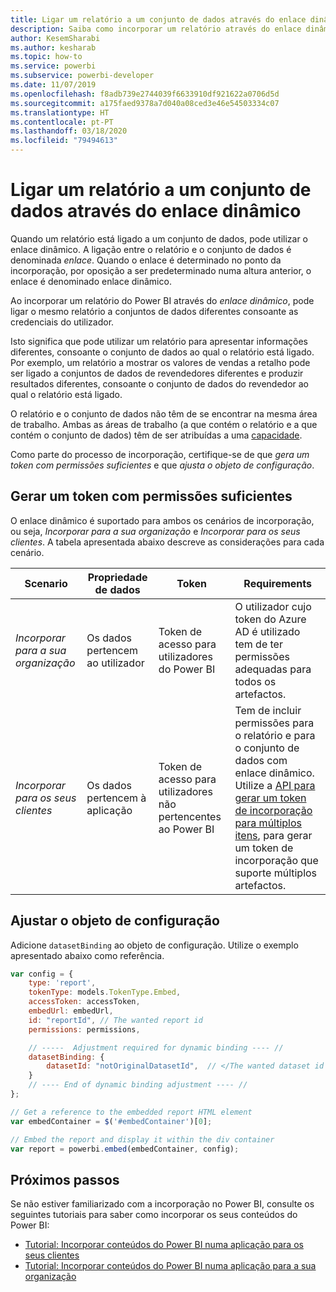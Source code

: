 ```yaml
---
title: Ligar um relatório a um conjunto de dados através do enlace dinâmico
description: Saiba como incorporar um relatório através do enlace dinâmico.
author: KesemSharabi
ms.author: kesharab
ms.topic: how-to
ms.service: powerbi
ms.subservice: powerbi-developer
ms.date: 11/07/2019
ms.openlocfilehash: f8adb739e2744039f6633910df921622a0706d5d
ms.sourcegitcommit: a175faed9378a7d040a08ced3e46e54503334c07
ms.translationtype: HT
ms.contentlocale: pt-PT
ms.lasthandoff: 03/18/2020
ms.locfileid: "79494613"
---
```

# <a name="connect-a-report-to-a-dataset-using-dynamic-binding"></a>Ligar um relatório a um conjunto de dados através do enlace dinâmico 

Quando um relatório está ligado a um conjunto de dados, pode utilizar o enlace dinâmico. A ligação entre o relatório e o conjunto de dados é denominada *enlace*. Quando o enlace é determinado no ponto da incorporação, por oposição a ser predeterminado numa altura anterior, o enlace é denominado enlace dinâmico.

Ao incorporar um relatório do Power BI através do *enlace dinâmico*, pode ligar o mesmo relatório a conjuntos de dados diferentes consoante as credenciais do utilizador.

Isto significa que pode utilizar um relatório para apresentar informações diferentes, consoante o conjunto de dados ao qual o relatório está ligado. Por exemplo, um relatório a mostrar os valores de vendas a retalho pode ser ligado a conjuntos de dados de revendedores diferentes e produzir resultados diferentes, consoante o conjunto de dados do revendedor ao qual o relatório está ligado.

O relatório e o conjunto de dados não têm de se encontrar na mesma área de trabalho. Ambas as áreas de trabalho (a que contém o relatório e a que contém o conjunto de dados) têm de ser atribuídas a uma [capacidade](azure-pbie-create-capacity.md).

Como parte do processo de incorporação, certifique-se de que *gera um token com permissões suficientes* e que *ajusta o objeto de configuração*.

## <a name="generating-a-token-with-sufficient-permissions"></a>Gerar um token com permissões suficientes

O enlace dinâmico é suportado para ambos os cenários de incorporação, ou seja, *Incorporar para a sua organização* e *Incorporar para os seus clientes*. A tabela apresentada abaixo descreve as considerações para cada cenário.

|Scenario  |Propriedade de dados  |Token  |Requirements  |
|---------|---------|---------|---------|
|*Incorporar para a sua organização*    |Os dados pertencem ao utilizador         |Token de acesso para utilizadores do Power BI         |O utilizador cujo token do Azure AD é utilizado tem de ter permissões adequadas para todos os artefactos.         |
|*Incorporar para os seus clientes*     |Os dados pertencem à aplicação         |Token de acesso para utilizadores não pertencentes ao Power BI         |Tem de incluir permissões para o relatório e para o conjunto de dados com enlace dinâmico. Utilize a [API para gerar um token de incorporação para múltiplos itens](embed-sample-for-customers.md#multiEmbedToken), para gerar um token de incorporação que suporte múltiplos artefactos.         |

## <a name="adjusting-the-config-object"></a>Ajustar o objeto de configuração
Adicione `datasetBinding` ao objeto de configuração. Utilize o exemplo apresentado abaixo como referência.

```javascript
var config = {
    type: 'report',
    tokenType: models.TokenType.Embed,
    accessToken: accessToken,
    embedUrl: embedUrl,
    id: "reportId", // The wanted report id
    permissions: permissions,

    // -----  Adjustment required for dynamic binding ---- //
    datasetBinding: {
        datasetId: "notOriginalDatasetId",  // </The wanted dataset id
    }
    // ---- End of dynamic binding adjustment ---- //
};

// Get a reference to the embedded report HTML element
var embedContainer = $('#embedContainer')[0];

// Embed the report and display it within the div container
var report = powerbi.embed(embedContainer, config);
```

## <a name="next-steps"></a>Próximos passos

Se não estiver familiarizado com a incorporação no Power BI, consulte os seguintes tutoriais para saber como incorporar os seus conteúdos do Power BI:
* [Tutorial: Incorporar conteúdos do Power BI numa aplicação para os seus clientes](embed-sample-for-customers.md)
* [Tutorial: Incorporar conteúdos do Power BI numa aplicação para a sua organização](embed-sample-for-your-organization.md)